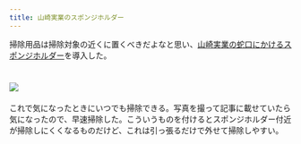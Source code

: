 ```yaml
---
title: 山崎実業のスポンジホルダー
---
```

掃除用品は掃除対象の近くに置くべきだよなと思い、[山崎実業の蛇口にかけるスポンジホルダー](https://www.amazon.co.jp/dp/B07MM4GC6P)を導入した。

![](https://lh3.googleusercontent.com/docs/ADP-6oG16BhBtJ_8Y5QG-S7VlSm1dMDd6JY80zvgocTE_ix6L2cHMsbUgR5mx9pe4QMypxKMrC9Bh70IppBKoqiPCXALziZAdSTR1XVIOteTfHpJ-7R8_78WGysM0aa8DTeE7DvAYPiK3jT4nLQjzchj-SoMHIfsgo1ugSP4VpLQh6TqpGHQpfbrw1wX4ek3YG78XfCcTYtiPMp9n6M9MnzZTwhlMVRsxsC0fYIvHKba_eUIrx-vi4sGPCwWpaFJXWJOiPVEZ4GozYcn8fHIReyQXAZ5a9orHo5dVzOielAsYd-DpfQnDnnY_gICCWXK9MCTFP7f-uGPkjErcBVaXfb79nkLGDP9p_-MCYwJbiEvx4SKwABwB_dRJyQuEXgbIc6h36YM3ij7ryvux_PN0Pf68E9zABfK8VxXCmoiORZgh_kq_7S5Yehdh4HGjjaaHScC8YDkt6NLlnwDAWFdBWnfUwQKKWMY20Ma7_TDNXX67sw1n_sdET2WRLy6xTHbteBsNkgjkKn6X8V6Kn5-mJigfCU_DmEmVWHuPTOiWntQJafFpMg6YPZU7u_zNERSjint5QtcGoiUlQZNkN7nzaonkM7Muno60kuBFVNzL25fnFupoKqiNN7jFmtB6sbgwHtG_1wUfl6cMinxhfg9PQtco_WBPzY9c8vt0uQS05fr0OR3f7fse3F5arz3fwFvnEPGGM3N2UrDVRR3EWBTTdyXuRgdieqtoouEgSM-e5w_gVUQ_GnKEIUXkGE7whjavSmdfnQGPGVXeIkkvRaV4lXS8-z4xLml-QUuyLtw_mTAiVYNrNplrLnriVfwhYfb12mTYlNIGNpvl-lIUapHZnQPKIahTXih1TbZabbiLW_A_HHmKqXOxupRGrVPsTXKmzRMNgqoUP1IXOmtCu1hxQNfiYR82wYShaLOGUkD_EHka7uZio4GkYghA4o8j7KWgk4bShbUYZGwt3QpOFs3HhwrXgVC6FiJ4fUEUsWpm_BZ2Vfx0DRgD4iBlsWoTXIzNbV-mfr_u9KY1YQHdZC0mol8j5qn_F-TPLdftUUMvViVblZZpjNP-B1wHk9Gg8PPgDE7hZtFPJHHPFhDeuhFNINKT88x7LgIUxRzrK5dCmmusyD0by-dZkgxrCaMtywLl-9G-bd1VuETaYx95dG_ZfgFHZ6YVTydnW9SNPKjLFsitEDuFmNs6dZNLNX4RmRWYyg1QBfltSNRg49QfqNjCigA51VrVqQYk1uDQjMCep6UOFPgv5yC)
================================================================================================================================================================================================================================================================================================================================================================================================================================================================================================================================================================================================================================================================================================================================================================================================================================================================================================================================================================================================================================================================================================================================================================================================================================================================================================================================================================

これで気になったときにいつでも掃除できる。写真を撮って記事に載せていたら気になったので、早速掃除した。こういうものを付けるとスポンジホルダー付近が掃除しにくくなるものだけど、これは引っ張るだけで外せて掃除しやすい。
